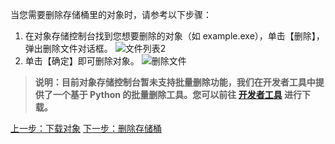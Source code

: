当您需要删除存储桶里的对象时，请参考以下步骤：
1. 在对象存储控制台找到您想要删除的对象（如 example.exe），单击【删除】，弹出删除文件对话框。
![文件列表2](//mc.qcloudimg.com/static/img/debb7e3152ae76e71cc9d9a8df77e34a/image.png)
2. 单击【确定】即可删除对象。
![删除文件](//mc.qcloudimg.com/static/img/4cbfb138030c5f141279f1dc1916f16b/image.png)

> **说明：目前对象存储控制台暂未支持批量删除功能，我们在开发者工具中提供了一个基于 Python 的批量删除工具。您可以前往 [开发者工具](https://www.qcloud.com/document/product/436/7212) 进行下载。**


[上一步：下载对象](https://www.qcloud.com/document/product/436/6234)
[下一步：删除存储桶](https://www.qcloud.com/document/product/436/6236)

